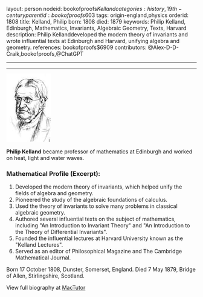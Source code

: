 layout: person
nodeid: bookofproofs$Kelland
categories: history,19th-century
parentid: bookofproofs$603
tags: origin-england,physics
orderid: 1808
title: Kelland, Philip
born: 1808
died: 1879
keywords: Philip Kelland, Edinburgh, Mathematics, Invariants, Algebraic Geometry, Texts, Harvard
description: Philip Kellanddeveloped the modern theory of invariants and wrote influential texts at Edinburgh and Harvard, unifying algebra and geometry.
references: bookofproofs$6909
contributors: @Alex-D-D-Craik,bookofproofs,@ChatGPT

---



---

![Kelland.jpg](https://github.com/bookofproofs/bookofproofs.github.io/blob/main/_sources/_assets/images/portraits/Kelland.jpg?raw=true)

**Philip Kelland** became professor of mathematics at Edinburgh and worked  on heat, light and water waves.

### Mathematical Profile (Excerpt):
1. Developed the modern theory of invariants, which helped unify the fields of algebra and geometry.
2. Pioneered the study of the algebraic foundations of calculus.
3. Used the theory of invariants to solve many problems in classical algebraic geometry.
4. Authored several influential texts on the subject of mathematics, including "An Introduction to Invariant Theory" and "An Introduction to the Theory of Differential Invariants".
5. Founded the influential lectures at Harvard University known as the "Kelland Lectures".
6. Served as an editor of Philosophical Magazine and The Cambridge Mathematical Journal.

Born 17 October 1808, Dunster, Somerset, England. Died 7 May 1879, Bridge of Allen, Stirlingshire, Scotland.

View full biography at [MacTutor](https://mathshistory.st-andrews.ac.uk/Biographies/Kelland/)
